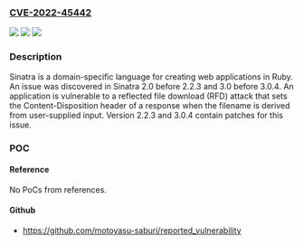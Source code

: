 ### [CVE-2022-45442](https://cve.mitre.org/cgi-bin/cvename.cgi?name=CVE-2022-45442)
![](https://img.shields.io/static/v1?label=Product&message=sinatra&color=blue)
![](https://img.shields.io/static/v1?label=Version&message=n%2Fa&color=blue)
![](https://img.shields.io/static/v1?label=Vulnerability&message=CWE-494%3A%20Download%20of%20Code%20Without%20Integrity%20Check&color=brighgreen)

### Description

Sinatra is a domain-specific language for creating web applications in Ruby. An issue was discovered in Sinatra 2.0 before 2.2.3 and 3.0 before 3.0.4. An application is vulnerable to a reflected file download (RFD) attack that sets the Content-Disposition header of a response when the filename is derived from user-supplied input. Version 2.2.3 and 3.0.4 contain patches for this issue.

### POC

#### Reference
No PoCs from references.

#### Github
- https://github.com/motoyasu-saburi/reported_vulnerability

